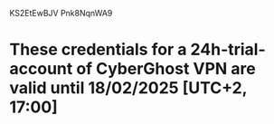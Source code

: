 KS2EtEwBJV
Pnk8NqnWA9
# These credentials for a 24h-trial-account of CyberGhost VPN are valid until 18/02/2025 [UTC+2, 17:00]
